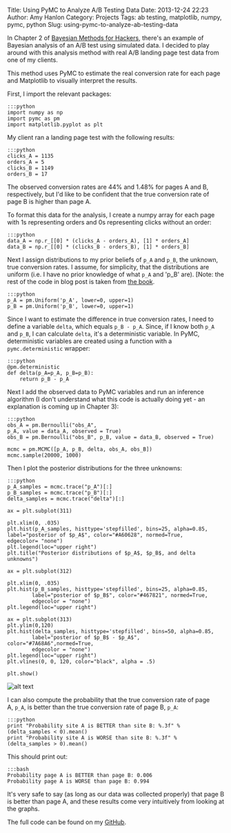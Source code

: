 Title: Using PyMC to Analyze A/B Testing Data
Date: 2013-12-24 22:23
Author: Amy Hanlon
Category: Projects
Tags: ab testing, matplotlib, numpy, pymc, python
Slug: using-pymc-to-analyze-ab-testing-data

In Chapter 2 of [Bayesian Methods for Hackers], there's an example of
Bayesian analysis of an A/B test using simulated data. I decided to play
around with this analysis method with real A/B landing page test data
from one of my clients.

This method uses PyMC to estimate the real conversion rate for each page
and Matplotlib to visually interpret the results.

First, I import the relevant packages:

    :::python
    import numpy as np  
    import pymc as pm  
    import matplotlib.pyplot as plt

My client ran a landing page test with the following results:

    :::python
    clicks_A = 1135  
    orders_A = 5  
    clicks_B = 1149  
    orders_B = 17

The observed conversion rates are 44% and 1.48% for pages A and B,
respectively, but I'd like to be confident that the true conversion rate
of page B is higher than page A.

To format this data for the analysis, I create a numpy array for each
page with 1s representing orders and 0s representing clicks without an
order:

    :::python
    data_A = np.r_[[0] * (clicks_A - orders_A), [1] * orders_A]  
    data_B = np.r_[[0] * (clicks_B - orders_B), [1] * orders_B]

Next I assign distributions to my prior beliefs of `p_A` and `p_B`, the unknown, true conversion rates. I
assume, for simplicity, that the distributions are uniform (i.e. I have
no prior knowledge of what `p_A` and 'p_B' are).
[Note: the rest of the code in blog post is taken from [the book].

    :::python
    p_A = pm.Uniform('p_A', lower=0, upper=1)  
    p_B = pm.Uniform('p_B', lower=0, upper=1)

Since I want to estimate the difference in true conversion rates, I need
to define a variable `delta`, which equals `p_B - p_A`. Since, if I know
both `p_A` and `p_B`, I can calculate `delta`, it's a deterministic
variable. In PyMC, deterministic variables are created using a function
with a `pymc.deterministic` wrapper:

    :::python
    @pm.deterministic  
    def delta(p_A=p_A, p_B=p_B):  
        return p_B - p_A  

Next I add the observed data to PyMC variables and run an inference
algorithm (I don't understand what this code is actually doing yet - an
explanation is coming up in Chapter 3):

    :::python
    obs_A = pm.Bernoulli("obs_A",
    p_A, value = data_A, observed = True)  
    obs_B = pm.Bernoulli("obs_B", p_B, value = data_B, observed = True)

    mcmc = pm.MCMC([p_A, p_B, delta, obs_A, obs_B])  
    mcmc.sample(20000, 1000)

Then I plot the posterior distributions for the three unknowns:

    :::python
    p_A_samples = mcmc.trace("p_A")[:]  
    p_B_samples = mcmc.trace("p_B")[:]  
    delta_samples = mcmc.trace("delta")[:]

    ax = plt.subplot(311)

    plt.xlim(0, .035)  
    plt.hist(p_A_samples, histtype='stepfilled', bins=25, alpha=0.85,  
    label="posterior of $p_A$", color="#A60628", normed=True,  
    edgecolor= "none")  
    plt.legend(loc="upper right")  
    plt.title("Posterior distributions of $p_A$, $p_B$, and delta
    unknowns")

    ax = plt.subplot(312)

    plt.xlim(0, .035)  
    plt.hist(p_B_samples, histtype='stepfilled', bins=25, alpha=0.85,  
            label="posterior of $p_B$", color="#467821", normed=True,  
            edgecolor = "none")  
    plt.legend(loc="upper right")

    ax = plt.subplot(313)  
    plt.ylim(0,120)  
    plt.hist(delta_samples, histtype='stepfilled', bins=50, alpha=0.85,  
            label="posterior of $p_B$ - $p_A$", color="#7A68A6",normed=True,  
            edgecolor = "none")  
    plt.legend(loc="upper right")  
    plt.vlines(0, 0, 120, color="black", alpha = .5)

    plt.show()  


![alt text][pymc_posteriors]

I can also compute the probability that the true conversion rate of page
A, `p_A`, is better than the true conversion rate of page
B, `p_A`:

    :::python
    print "Probability site A is BETTER than site B: %.3f" %   
    (delta_samples < 0).mean()  
    print "Probability site A is WORSE than site B: %.3f" %   
    (delta_samples > 0).mean()  

This should print out:  

    :::bash
    Probability page A is BETTER than page B: 0.006  
    Probability page A is WORSE than page B: 0.994


It's very safe to say (as long as our data was collected properly) that
page B is better than page A, and these results come very intuitively
from looking at the graphs.

The full code can be found on my [GitHub].

  [Bayesian Methods for Hackers]: https://github.com/CamDavidsonPilon/Probabilistic-Programming-and-Bayesian-Methods-for-Hackers
  [the book]: http://nbviewer.ipython.org/github/CamDavidsonPilon/Probabilistic-Programming-and-Bayesian-Methods-for-Hackers/blob/master/Chapter2_MorePyMC/MorePyMC.ipynb
  [pymc_posteriors]: https://raw2.github.com/amygdalama/amygdalama.github.io/master/images/pymc_posteriors.png
  [GitHub]: https://github.com/amygdalama/tutorials/blob/master/Probabilistic-Programming-and-Bayesian-Methods-for-Hackers/MySourceFiles/Chapter2/ab-real-data.py
